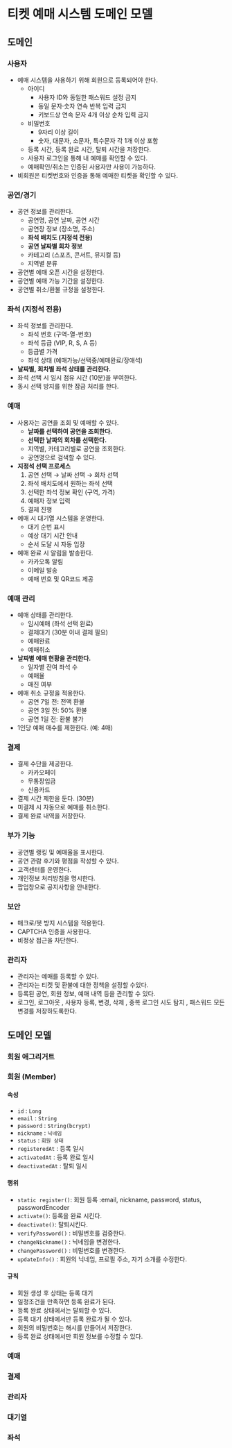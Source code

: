 # 티켓 예매 시스템 도메인 모델

## 도메인

### 사용자
- 예매 시스템을 사용하기 위해 회원으로 등록되어야 한다.
    - 아이디
        - 사용자 ID와 동일한 패스워드 설정 금지
        - 동일 문자·숫자 연속 반복 입력 금지
        - 키보드상 연속 문자 4개 이상 순차 입력 금지
    - 비밀번호
        - 9자리 이상 길이
        - 숫자, 대문자, 소문자, 특수문자 각 1개 이상 포함
    - 등록 시간, 등록 완료 시간, 탈퇴 시간을 저장한다.
    - 사용자 로그인을 통해 내 예매를 확인할 수 있다.
    - 예매확인/취소는 인증된 사용자만 사용이 가능하다.
- 비회원은 티켓번호와 인증을 통해 예매한 티켓을 확인할 수 있다.

### 공연/경기
- 공연 정보를 관리한다.
    - 공연명, 공연 날짜, 공연 시간
    - 공연장 정보 (장소명, 주소)
    - **좌석 배치도 (지정석 전용)**
    - **공연 날짜별 회차 정보**
    - 카테고리 (스포츠, 콘서트, 뮤지컬 등)
    - 지역별 분류
- 공연별 예매 오픈 시간을 설정한다.
- 공연별 예매 가능 기간을 설정한다.
- 공연별 취소/환불 규정을 설정한다.

### 좌석 (지정석 전용)
- 좌석 정보를 관리한다.
    - 좌석 번호 (구역-열-번호)
    - 좌석 등급 (VIP, R, S, A 등)
    - 등급별 가격
    - 좌석 상태 (예매가능/선택중/예매완료/장애석)
- **날짜별, 회차별 좌석 상태를 관리한다.**
- 좌석 선택 시 임시 점유 시간 (10분)을 부여한다.
- 동시 선택 방지를 위한 잠금 처리를 한다.

### 예매
- 사용자는 공연을 조회 및 예매할 수 있다.
    - **날짜를 선택하여 공연을 조회한다.**
    - **선택한 날짜의 회차를 선택한다.**
    - 지역별, 카테고리별로 공연을 조회한다.
    - 공연명으로 검색할 수 있다.
- **지정석 선택 프로세스**
    1. 공연 선택 → 날짜 선택 → 회차 선택
    2. 좌석 배치도에서 원하는 좌석 선택
    3. 선택한 좌석 정보 확인 (구역, 가격)
    4. 예매자 정보 입력
    5. 결제 진행
- 예매 시 대기열 시스템을 운영한다.
    - 대기 순번 표시
    - 예상 대기 시간 안내
    - 순서 도달 시 자동 입장
- 예매 완료 시 알림을 발송한다.
    - 카카오톡 알림
    - 이메일 발송
    - 예매 번호 및 QR코드 제공

### 예매 관리
- 예매 상태를 관리한다.
    - 임시예매 (좌석 선택 완료)
    - 결제대기 (30분 이내 결제 필요)
    - 예매완료
    - 예매취소
- **날짜별 예매 현황을 관리한다.**
    - 일자별 잔여 좌석 수
    - 예매율
    - 매진 여부
- 예매 취소 규정을 적용한다.
    - 공연 7일 전: 전액 환불
    - 공연 3일 전: 50% 환불
    - 공연 1일 전: 환불 불가
- 1인당 예매 매수를 제한한다. (예: 4매)

### 결제
- 결제 수단을 제공한다.
    - 카카오페이
    - 무통장입금
    - 신용카드
- 결제 시간 제한을 둔다. (30분)
- 미결제 시 자동으로 예매를 취소한다.
- 결제 완료 내역을 저장한다.

### 부가 기능
- 공연별 랭킹 및 예매율을 표시한다.
- 공연 관람 후기와 평점을 작성할 수 있다.
- 고객센터를 운영한다.
- 개인정보 처리방침을 명시한다.
- 팝업창으로 공지사항을 안내한다.

### 보안
- 매크로/봇 방지 시스템을 적용한다.
- CAPTCHA 인증을 사용한다.
- 비정상 접근을 차단한다.


### 관리자

- 관리자는 예매를 등록할 수 있다.
- 관리자는 티켓 및 환불에 대한 정책을 설정할 수있다.
- 등록된 공연, 회원 정보, 예매 내역 등을 관리할 수 있다.
- 로그인, 로그아웃 , 사용자 등록, 변경, 삭제 , 중복 로그인 시도 탐지 , 패스워드 모든 변경를 저장하도록한다.

## 도메인 모델

### 회원 애그리거트

### 회원 (Member)

#### 속성

- `id` : `Long`
- `email` : `String`
- `password` : `String(bcrypt)`
- `nickname` : `닉네임`
- `status` : `회원 상태`
- `registeredAt` : 등록 일시
- `activatedAt` : 등록 완료 일시
- `deactivatedAt` : 탈퇴 일시

#### 행위

- `static register()`: 회원 등록 :email, nickname, password, status, passwordEncoder
- `activate()`: 등록을 완료 시킨다.
- `deactivate()`: 탈퇴시킨다.
- `verifyPassword()` : 비밀번호를 검증한다.
- `changeNickname()` : 닉네임을 변경한다.
- `changePassword()` : 비밀번호를 변경한다.
- `updateInfo()` : 회원의 닉네임, 프로필 주소, 자기 소개를 수정한다.

#### 규칙

- 회원 생성 후 상태는 등록 대기
- 일정조건을 만족하면 등록 완료가 된다.
- 등록 완료 상태에서는 탈퇴할 수 있다.
- 등록 대기 상태에서만 등록 완료가 될 수 있다.
- 회원의 비밀번호는 해시를 만들어서 저장한다.
- 등록 완료 상태에서만 회원 정보를 수정할 수 있다.

### 예매

### 결제

### 관리자

### 대기열

### 좌석
